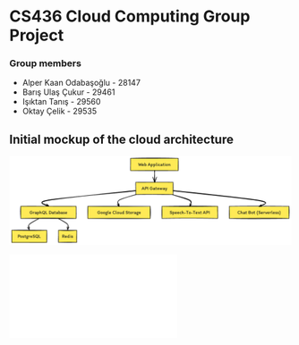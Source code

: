 # CS436 Cloud Computing Group Project

### Group members
* Alper Kaan Odabaşoğlu - 28147
* Barış Ulaş Çukur - 29461
* ⁠Işıktan Tanış - 29560
* Oktay Çelik - 29535

## Initial mockup of the cloud architecture

![Initial mockup of the cloud architecture](./CS%20436%20Mock%20Structure.png)

![Project Plan](./CS436%20Project%20Plan.pdf)
